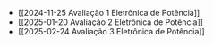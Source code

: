 - [[2024-11-25 Avaliação 1 Eletrônica de Potência]]
- [[2025-01-20 Avaliação 2 Eletrônica de Potência]]
- [[2025-02-24 Avaliação 3 Eletrônica de Potência]]

